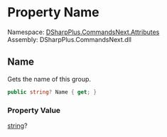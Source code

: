 # Property Name

Namespace: [DSharpPlus.CommandsNext.Attributes](DSharpPlus.CommandsNext.Attributes.md)  
Assembly: DSharpPlus.CommandsNext.dll

## <a id="DSharpPlus_CommandsNext_Attributes_GroupAttribute_Name"></a>Name

Gets the name of this group.

```csharp
public string? Name { get; }
```

### Property Value

[string](https://learn.microsoft.com/dotnet/api/system.string)?

